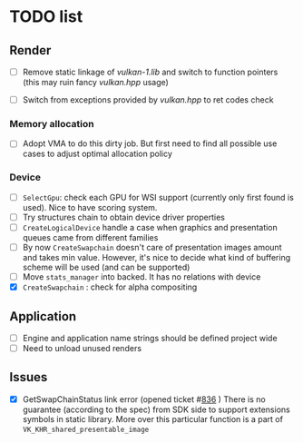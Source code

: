 # TODO list

## Render

- [ ] Remove static linkage of *vulkan-1.lib* and switch to function pointers (this may ruin fancy *vulkan.hpp* usage)

- [ ] Switch from exceptions provided by *vulkan.hpp* to ret codes check

### Memory allocation

- [ ] Adopt VMA to do this dirty job. But first need to find all possible use cases to adjust optimal allocation policy

### Device

- [ ] ``SelectGpu``: check each GPU for WSI support (currently only first found is used). Nice to have scoring system.
- [ ] Try structures chain to obtain device driver properties
- [ ] ``CreateLogicalDevice`` handle a case when graphics and presentation queues came from different families
- [ ] By now ``CreateSwapchain`` doesn't care of presentation images amount and takes min value. However, it's nice to decide what kind of buffering scheme will be used (and can be supported)
- [ ] Move ``stats_manager`` into backed. It has no relations with device
- [x] ``CreateSwapchain`` : check for alpha compositing

## Application

- [ ] Engine and application name strings should be defined project wide
- [ ] Need to unload unused renders

## Issues

- [x] GetSwapChainStatus link error (opened ticket #[836](https://vulkan.lunarg.com/issue/view/5c53595f6631513491ccd8f3) )
  There is no guarantee (according to the spec) from SDK side to support extensions symbols in static library. More over this particular function is a part of `VK_KHR_shared_presentable_image`
